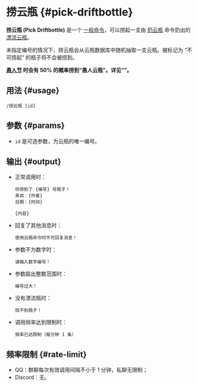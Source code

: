 # 捞云瓶 {#pick-driftbottle}

**捞云瓶 (Pick Driftbottle)** 是一个 [一般命令](/general)，可以捞起一支由 [扔云瓶](/general/driftbottle/throw) 命令扔出的 [漂流云瓶](/general/driftbottle)。

未指定编号的情况下，捞云瓶会从云瓶数据库中随机抽取一支云瓶。被标记为 “不可捞起” 的瓶子将不会被捞到。

**[愚人节](timeline.md#april) 时会有 50% 的概率捞到“愚人云瓶”。详见“[](aprilbottles.md)”。**

## 用法 {#usage}

```
/捞云瓶 [id]
```

## 参数 {#params}

* `id` 是可选参数，为云瓶的唯一编号。

## 输出 {#output}

* 正常调用时：

  ```
  你捞到了 {编号} 号瓶子！
  来自：{作者}
  日期：{时间}
  
  {内容}
  ```

* 回复了其他消息时：

  ```
  使用云瓶命令时不可回复消息！
  ```

* 参数不为数字时：

  ```
  请输入数字编号！
  ```

* 参数超出整数范围时：

  ```
  编号过大！
  ```

* 没有漂流瓶时：

  ```
  找不到瓶子！
  ```

* 调用频率达到限制时：

  ```
  频率已达限制（每分钟 1 条）
  ```

## 频率限制 {#rate-limit}

* QQ：群聊每次有效调用间隔不小于 1 分钟，私聊无限制；
* Discord：无。